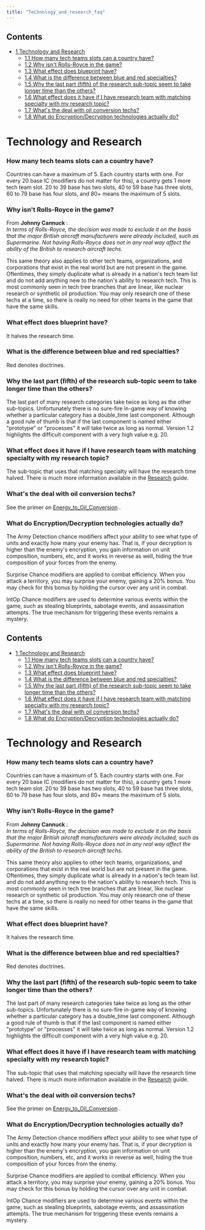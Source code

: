 ```yaml
---
title: "Technology_and_research_faq"
---
```


## Contents

-   [ 1 Technology and Research ](#Technology_and_Research)
    -   [ 1.1 How many tech teams slots can a country have?
        ](#How_many_tech_teams_slots_can_a_country_have.3F)
    -   [ 1.2 Why isn't Rolls-Royce in the game?
        ](#Why_isn.27t_Rolls-Royce_in_the_game.3F)
    -   [ 1.3 What effect does blueprint have?
        ](#What_effect_does_blueprint_have.3F)
    -   [ 1.4 What is the difference between blue and red specialties?
        ](#What_is_the_difference_between_blue_and_red_specialties.3F)
    -   [ 1.5 Why the last part (fifth) of the research sub-topic seem
        to take longer time than the others?
        ](#Why_the_last_part_.28fifth.29_of_the_research_sub-topic_seem_to_take_longer_time_than_the_others.3F)
    -   [ 1.6 What effect does it have if I have research team with
        matching specialty with my research topic?
        ](#What_effect_does_it_have_if_I_have_research_team_with_matching_specialty_with_my_research_topic.3F)
    -   [ 1.7 What's the deal with oil conversion techs?
        ](#What.27s_the_deal_with_oil_conversion_techs.3F)
    -   [ 1.8 What do Encryption/Decryption technologies actually do?
        ](#What_do_Encryption.2FDecryption_technologies_actually_do.3F)

#  Technology and Research 

###    How many tech teams slots can a country have? 

Countries can have a maximum of 5. Each country starts with one. For
every 20 base IC (modifiers do not matter for this), a country gets 1
more tech team slot. 20 to 39 base has two slots, 40 to 59 base has
three slots, 60 to 79 base has four slots, and 80+ means the maximum of
5 slots.

###    Why isn't Rolls-Royce in the game? 

From **Johnny Cannuck** :  
*In terms of Rolls-Royce, the decision was made to exclude it on the
basis that the major British aircraft manufacturers were already
included, such as Supermarine. Not having Rolls-Royce does not in any
real way affect the ability of the British to research aircraft techs.*

This same theory also applies to other tech teams, organizations, and
corporations that exist in the real world but are not present in the
game. Oftentimes, they simply duplicate what is already in a nation's
tech team list and do not add anything new to the nation's ability to
research tech. This is most commonly seen in tech tree branches that are
linear, like nuclear research or synthetic oil production. You may only
research one of these techs at a time, so there is really no need for
other teams in the game that have the same skills.

###    What effect does blueprint have? 

It halves the research time.

###    What is the difference between blue and red specialties? 

Red denotes doctrines.

###    Why the last part (fifth) of the research sub-topic seem to take longer time than the others? 

The last part of many research categories take twice as long as the
other sub-topics. Unfortunately there is no sure-fire in-game way of
knowing whether a particular category has a double_time last component.
Although a good rule of thumb is that if the last component is named
either "prototype" or "processes" it will take twice as long as normal.
Version 1.2 highlights the difficult component with a very high value
e.g. 20.

###    What effect does it have if I have research team with matching specialty with my research topic? 

The sub-topic that uses that matching specialty will have the research
time halved. There is much more information available in the
[Research](/Research "Research") guide.

###    What's the deal with oil conversion techs? 

See the primer on
[Energy_to_Oil_Conversion](/Energy_to_Oil_Conversion "Energy to Oil Conversion")
.

###    What do Encryption/Decryption technologies actually do? 

The Army Detection chance modifiers affect your ability to see what type
of units and exactly how many your enemy has. That is, if your
decryption is higher than the enemy's encryption, you gain information
on unit composition, numbers, etc, and it works in reverse as well,
hiding the true composition of your forces from the enemy.

Surprise Chance modifiers are applied to combat efficiency. When you
attack a territory, you may surprise your enemy, gaining a 20% bonus.
You may check for this bonus by holding the cursor over any unit in
combat.

IntOp Chance modifiers are used to determine various events within the
game, such as stealing blueprints, sabotage events, and assassination
attempts. The true mechanism for triggering these events remains a
mystery.
## Contents

-   [ 1 Technology and Research ](#Technology_and_Research)
    -   [ 1.1 How many tech teams slots can a country have?
        ](#How_many_tech_teams_slots_can_a_country_have.3F)
    -   [ 1.2 Why isn't Rolls-Royce in the game?
        ](#Why_isn.27t_Rolls-Royce_in_the_game.3F)
    -   [ 1.3 What effect does blueprint have?
        ](#What_effect_does_blueprint_have.3F)
    -   [ 1.4 What is the difference between blue and red specialties?
        ](#What_is_the_difference_between_blue_and_red_specialties.3F)
    -   [ 1.5 Why the last part (fifth) of the research sub-topic seem
        to take longer time than the others?
        ](#Why_the_last_part_.28fifth.29_of_the_research_sub-topic_seem_to_take_longer_time_than_the_others.3F)
    -   [ 1.6 What effect does it have if I have research team with
        matching specialty with my research topic?
        ](#What_effect_does_it_have_if_I_have_research_team_with_matching_specialty_with_my_research_topic.3F)
    -   [ 1.7 What's the deal with oil conversion techs?
        ](#What.27s_the_deal_with_oil_conversion_techs.3F)
    -   [ 1.8 What do Encryption/Decryption technologies actually do?
        ](#What_do_Encryption.2FDecryption_technologies_actually_do.3F)

#  Technology and Research 

###    How many tech teams slots can a country have? 

Countries can have a maximum of 5. Each country starts with one. For
every 20 base IC (modifiers do not matter for this), a country gets 1
more tech team slot. 20 to 39 base has two slots, 40 to 59 base has
three slots, 60 to 79 base has four slots, and 80+ means the maximum of
5 slots.

###    Why isn't Rolls-Royce in the game? 

From **Johnny Cannuck** :  
*In terms of Rolls-Royce, the decision was made to exclude it on the
basis that the major British aircraft manufacturers were already
included, such as Supermarine. Not having Rolls-Royce does not in any
real way affect the ability of the British to research aircraft techs.*

This same theory also applies to other tech teams, organizations, and
corporations that exist in the real world but are not present in the
game. Oftentimes, they simply duplicate what is already in a nation's
tech team list and do not add anything new to the nation's ability to
research tech. This is most commonly seen in tech tree branches that are
linear, like nuclear research or synthetic oil production. You may only
research one of these techs at a time, so there is really no need for
other teams in the game that have the same skills.

###    What effect does blueprint have? 

It halves the research time.

###    What is the difference between blue and red specialties? 

Red denotes doctrines.

###    Why the last part (fifth) of the research sub-topic seem to take longer time than the others? 

The last part of many research categories take twice as long as the
other sub-topics. Unfortunately there is no sure-fire in-game way of
knowing whether a particular category has a double_time last component.
Although a good rule of thumb is that if the last component is named
either "prototype" or "processes" it will take twice as long as normal.
Version 1.2 highlights the difficult component with a very high value
e.g. 20.

###    What effect does it have if I have research team with matching specialty with my research topic? 

The sub-topic that uses that matching specialty will have the research
time halved. There is much more information available in the
[Research](/Research "Research") guide.

###    What's the deal with oil conversion techs? 

See the primer on
[Energy_to_Oil_Conversion](/Energy_to_Oil_Conversion "Energy to Oil Conversion")
.

###    What do Encryption/Decryption technologies actually do? 

The Army Detection chance modifiers affect your ability to see what type
of units and exactly how many your enemy has. That is, if your
decryption is higher than the enemy's encryption, you gain information
on unit composition, numbers, etc, and it works in reverse as well,
hiding the true composition of your forces from the enemy.

Surprise Chance modifiers are applied to combat efficiency. When you
attack a territory, you may surprise your enemy, gaining a 20% bonus.
You may check for this bonus by holding the cursor over any unit in
combat.

IntOp Chance modifiers are used to determine various events within the
game, such as stealing blueprints, sabotage events, and assassination
attempts. The true mechanism for triggering these events remains a
mystery.
